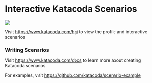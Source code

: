# Interactive Katacoda Scenarios

[![](http://shields.katacoda.com/katacoda/hgi/count.svg)](https://www.katacoda.com/hgi "Get your profile on Katacoda.com")

Visit https://www.katacoda.com/hgi to view the profile and interactive scenarios

### Writing Scenarios
Visit https://www.katacoda.com/docs to learn more about creating Katacoda scenarios

For examples, visit https://github.com/katacoda/scenario-example
